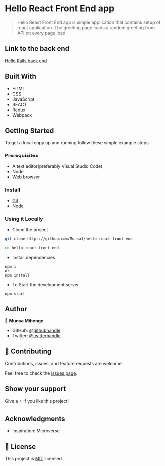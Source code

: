 

# Hello React Front End app

> Hello React Front End app is simple application that contains setup of react application. The greeting page loads a random greeting from API on every page load.

## Link to the back end

[Hello Rails back end](https://github.com/Munsa1/hello-rails-back-end)

## Built With

- HTML
- CSS
- JavaScript
- REACT
- Redux
- Webpack

## Getting Started

To get a local copy up and running follow these simple example steps.

### Prerequisites
- A text editor(preferably Visual Studio Code)
- Node
- Web browser

### Install
- [Git](https://git-scm.com/downloads)
- [Node](https://nodejs.org/en/download/)

### Using it Locally

- Clone the project

```sh
git clone https://github.com/Munsa1/hello-react-front-end

cd hello-react-front-end
```

- Install dependencies

```
npm i 
or
npm install
```

- To Start the development server
```
npm start
```
## Author

👤 **Munsa Mibenge**

- GitHub: [@githubhandle](https://github.com/Munsa1)
- Twitter: [@twitterhandle](https://twitter.com/mibengemunsa)


## 🤝 Contributing

Contributions, issues, and feature requests are welcome!

Feel free to check the [issues page](https://github.com/Munsa1/hello-react-front-end/issues).

## Show your support

Give a ⭐️ if you like this project!

## Acknowledgments

- Inspiration: Microverse

## 📝 License

This project is [MIT](./LICENSE.md) licensed.